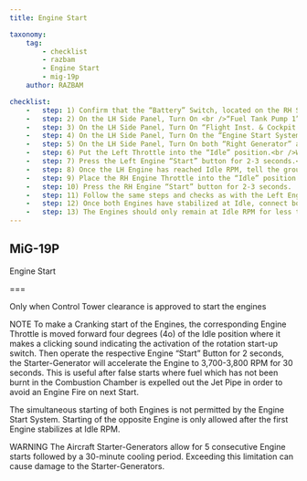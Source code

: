 ```yaml
---
title: Engine Start

taxonomy:
    tag:
        - checklist
        - razbam
        - Engine Start
        - mig-19p
    author: RAZBAM

checklist:
    -   step: 1) Confirm that the “Battery” Switch, located on the RH Side Panel, is On.
    -   step: 2) On the LH Side Panel, Turn On <br />“Fuel Tank Pump 1”, <br />“Fuel Tank Pump 2”, <br />“Fuel Tank Pump 3” and <br />“Fuel Tank Pump 4”. <br />The Green Lamps “Fuel Tank 2” and “Fuel Tank 3, 4” adjacent to the Fuel Tank Pump Switches will turn Off.
    -   step: 3) On the LH Side Panel, Turn On “Flight Inst. & Cockpit Heating System” and “Anti-Skid System” switches.
    -   step: 4) On the LH Side Panel, Turn On the “Engine Start System” and “Fire Extinguisher System” switches.
    -   step: 5) On the LH Side Panel, Turn On both “Right Generator” and “Left Generator” Switches.
    -   step: 6) Put the Left Throttle into the “Idle” position.<br />WARNING Check that the Throttle is in the “Idle” position (resting on the “Stop” locks) when starting the Engine and not moved a little forward in between the Idle and Nominal positions to avoid a False Start or an excess of Fuel being dumped into the Combustion Chamber that can generate a Fire.
    -   step: 7) Press the Left Engine “Start” button for 2-3 seconds.<br />DURING THE ENGINE START CYCLE THE FOLLOWING MUST BE CHECKED<br /> The Engine EGT may reach 750oC during the start cycle but should stabilize under 650oC as Idle RPM is reached.<br />Engine EGT rise should not exceed a rate of 350 oC/second.<br />The “Oil” Warning Lamp should turn Off as soon as the engine reaches 4,000 RPM, but it could flash sometimes when the Engine is below 6,000 RPM. Above 6,000 RPM, the Warning Lamp should remain Off.<br />The “Left Generator Disconnected” Lamp, on the Main Instrument Panel, should turn Off when the Engine reaches Idle RPM.<br />The Main System Hydraulic Pressure Gauge, on the RH Side Horizontal Panel, should indicate 142 kg/cm2.<br />The “Low Pressure Hyd. System” Lamp, on the Main Instrument Panel, should turn Off.<br />The Engine should take no more than 80 seconds to reach Idle RPM.<br />Idle for the RD-9B engine is 4100 +200 RPM.<br />“Idle” speed is dependent on Outside Air Temperature. At -30oC the Engine Idle RPM should be not be less than 4,100 and above 30oC the RPM should not exceed 4,300.<br />WARNING If The “Oil” Lamp does not turn off when the Engine reaches Idle RPM, immediately move the Throttle to the “Stop” Position. If the Engine EGT remains above 750oC when the engine is at Idle, there are 2 Options<br />First, an excess of fuel in the combustion chamber may be causing the temperature to rise, so moving the throttle to the Nominal position may dump the fuel and the EGT should reduce below 650 oC. If the temperature does not reduce after 20 seconds, shut down the Engine.<br />Second, shut down the engine and inform the Ground Crew.
    -   step: 8) Once the LH Engine has reached Idle RPM, tell the ground crew to disconnect the External Ground Power.
    -   step: 9) Place the RH Engine Throttle into the “Idle” position.
    -   step: 10) Press the RH Engine “Start” button for 2-3 seconds.
    -   step: 11) Follow the same steps and checks as with the Left Engine. The Booster Hydraulic System Pressure located on the Main Instrument Panel should reach 142 kg/cm2.
    -   step: 12) Once both Engines have stabilized at Idle, connect both the Throttle Handles together using the Locking Mechanism.
    -   step: 13) The Engines should only remain at Idle RPM for less than 10 minutes. If you plan to stay at Idle RPM for longer, increase the Engine RPM to 10,000 RPM every 5-7 minutes. When the Ambient Temperature is below -5 oC, Engine operation below 9,000 RPM should be for as short as possible in order to avoid ice formation in the Compressor Stages.
---
```


## MiG-19P 
Engine Start

===

Only when Control Tower clearance is approved to start the engines

NOTE To make a Cranking start of the Engines, the corresponding
Engine Throttle is moved forward four degrees (4o) of the Idle
position where it makes a clicking sound indicating the activation of
the rotation start-up switch. Then operate the respective Engine
“Start” Button for 2 seconds, the Starter-Generator will accelerate
the Engine to 3,700-3,800 RPM for 30 seconds. This is useful after
false starts where fuel which has not been burnt in the Combustion
Chamber is expelled out the Jet Pipe in order to avoid an Engine Fire
on next Start.

The simultaneous starting of both Engines is not permitted by the Engine
Start System. Starting of the opposite Engine is only allowed after the
first Engine stabilizes at Idle RPM.

WARNING The Aircraft Starter-Generators allow for 5 consecutive Engine
starts followed by a 30-minute cooling period. Exceeding this limitation
can cause damage to the Starter-Generators.
